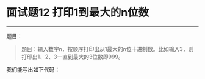 # 	面试题12 打印1到最大的n位数
---

题目：

>题目：输入数字n，按顺序打印出从1最大的n位十进制数。比如输入3，则打印出1、2、3一直到最大的3位数即999。

我们能写出如下代码：

```

```